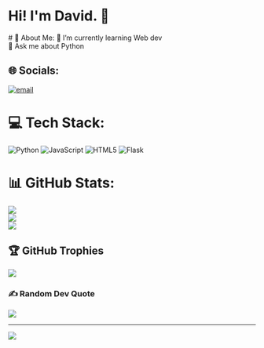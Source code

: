 <h1>Hi! I'm David. 👋</h1>
# 💫 About Me:
🌱 I’m currently learning Web dev<br>💬 Ask me about Python


## 🌐 Socials:
[![email](https://img.shields.io/badge/Email-D14836?logo=gmail&logoColor=white)](mailto:daviddum345@gmail.com) 

# 💻 Tech Stack:
![Python](https://img.shields.io/badge/python-3670A0?style=for-the-badge&logo=python&logoColor=ffdd54) ![JavaScript](https://img.shields.io/badge/javascript-%23323330.svg?style=for-the-badge&logo=javascript&logoColor=%23F7DF1E) ![HTML5](https://img.shields.io/badge/html5-%23E34F26.svg?style=for-the-badge&logo=html5&logoColor=white) ![Flask](https://img.shields.io/badge/flask-%23000.svg?style=for-the-badge&logo=flask&logoColor=white)

# 📊 GitHub Stats:
![](https://github-readme-stats.vercel.app/api?username=David1DDT&theme=vue-dark&hide_border=false&include_all_commits=false&count_private=false)<br/>
![](https://nirzak-streak-stats.vercel.app/?user=David1DDT&theme=vue-dark&hide_border=false)<br/>
![](https://github-readme-stats.vercel.app/api/top-langs/?username=David1DDT&theme=vue-dark&hide_border=false&include_all_commits=false&count_private=false&layout=compact)

## 🏆 GitHub Trophies
![](https://github-profile-trophy.vercel.app/?username=David1DDT&theme=radical&no-frame=false&no-bg=true&margin-w=4)

### ✍️ Random Dev Quote
![](https://quotes-github-readme.vercel.app/api?type=horizontal&theme=dark)

---
[![](https://visitcount.itsvg.in/api?id=David1DDT&icon=0&color=0)](https://visitcount.itsvg.in)

<!-- Proudly created with GPRM ( https://gprm.itsvg.in ) -->
